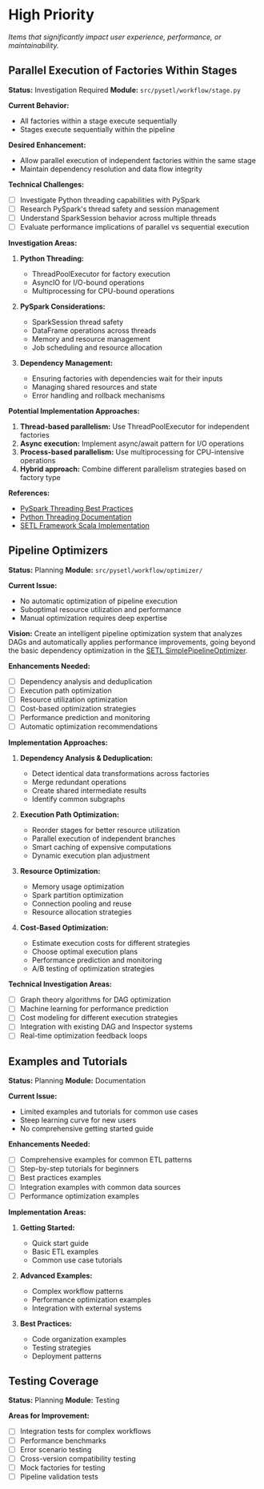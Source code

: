 # High Priority

*Items that significantly impact user experience, performance, or maintainability.*

## Parallel Execution of Factories Within Stages

**Status:** Investigation Required
**Module:** `src/pysetl/workflow/stage.py`

**Current Behavior:**
- All factories within a stage execute sequentially
- Stages execute sequentially within the pipeline

**Desired Enhancement:**
- Allow parallel execution of independent factories within the same stage
- Maintain dependency resolution and data flow integrity

**Technical Challenges:**

- [ ] Investigate Python threading capabilities with PySpark
- [ ] Research PySpark's thread safety and session management
- [ ] Understand SparkSession behavior across multiple threads
- [ ] Evaluate performance implications of parallel vs sequential execution

**Investigation Areas:**

1. **Python Threading:**
   - ThreadPoolExecutor for factory execution
   - AsyncIO for I/O-bound operations
   - Multiprocessing for CPU-bound operations

2. **PySpark Considerations:**
   - SparkSession thread safety
   - DataFrame operations across threads
   - Memory and resource management
   - Job scheduling and resource allocation

3. **Dependency Management:**
   - Ensuring factories with dependencies wait for their inputs
   - Managing shared resources and state
   - Error handling and rollback mechanisms

**Potential Implementation Approaches:**

1. **Thread-based parallelism:** Use ThreadPoolExecutor for independent factories
2. **Async execution:** Implement async/await pattern for I/O operations
3. **Process-based parallelism:** Use multiprocessing for CPU-intensive operations
4. **Hybrid approach:** Combine different parallelism strategies based on factory type

**References:**
- [PySpark Threading Best Practices](https://spark.apache.org/docs/latest/rdd-programming-guide.html#parallelized-collections)
- [Python Threading Documentation](https://docs.python.org/3/library/threading.html)
- [SETL Framework Scala Implementation](https://github.com/SETL-Framework/setl/blob/master/src/main/scala/io/github/setl/workflow/Stage.scala)

## Pipeline Optimizers

**Status:** Planning
**Module:** `src/pysetl/workflow/optimizer/`

**Current Issue:**
- No automatic optimization of pipeline execution
- Suboptimal resource utilization and performance
- Manual optimization requires deep expertise

**Vision:**
Create an intelligent pipeline optimization system that analyzes DAGs and automatically applies performance improvements, going beyond the basic dependency optimization in the [SETL SimplePipelineOptimizer](https://github.com/SETL-Framework/setl/blob/master/src/main/scala/io/github/setl/workflow/SimplePipelineOptimizer.scala).

**Enhancements Needed:**

- [ ] Dependency analysis and deduplication
- [ ] Execution path optimization
- [ ] Resource utilization optimization
- [ ] Cost-based optimization strategies
- [ ] Performance prediction and monitoring
- [ ] Automatic optimization recommendations

**Implementation Approaches:**

1. **Dependency Analysis & Deduplication:**
   - Detect identical data transformations across factories
   - Merge redundant operations
   - Create shared intermediate results
   - Identify common subgraphs

2. **Execution Path Optimization:**
   - Reorder stages for better resource utilization
   - Parallel execution of independent branches
   - Smart caching of expensive computations
   - Dynamic execution plan adjustment

3. **Resource Optimization:**
   - Memory usage optimization
   - Spark partition optimization
   - Connection pooling and reuse
   - Resource allocation strategies

4. **Cost-Based Optimization:**
   - Estimate execution costs for different strategies
   - Choose optimal execution plans
   - Performance prediction and monitoring
   - A/B testing of optimization strategies

**Technical Investigation Areas:**

- [ ] Graph theory algorithms for DAG optimization
- [ ] Machine learning for performance prediction
- [ ] Cost modeling for different execution strategies
- [ ] Integration with existing DAG and Inspector systems
- [ ] Real-time optimization feedback loops

## Examples and Tutorials

**Status:** Planning
**Module:** Documentation

**Current Issue:**
- Limited examples and tutorials for common use cases
- Steep learning curve for new users
- No comprehensive getting started guide

**Enhancements Needed:**

- [ ] Comprehensive examples for common ETL patterns
- [ ] Step-by-step tutorials for beginners
- [ ] Best practices examples
- [ ] Integration examples with common data sources
- [ ] Performance optimization examples

**Implementation Areas:**

1. **Getting Started:**
   - Quick start guide
   - Basic ETL examples
   - Common use case tutorials

2. **Advanced Examples:**
   - Complex workflow patterns
   - Performance optimization examples
   - Integration with external systems

3. **Best Practices:**
   - Code organization examples
   - Testing strategies
   - Deployment patterns

## Testing Coverage

**Status:** Planning
**Module:** Testing

**Areas for Improvement:**

- [ ] Integration tests for complex workflows
- [ ] Performance benchmarks
- [ ] Error scenario testing
- [ ] Cross-version compatibility testing
- [ ] Mock factories for testing
- [ ] Pipeline validation tests
